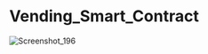 # Vending_Smart_Contract

![Screenshot_196](https://user-images.githubusercontent.com/29931071/201729201-529ebc56-cc0f-4bbc-91e4-f6a5afd8457e.png)
